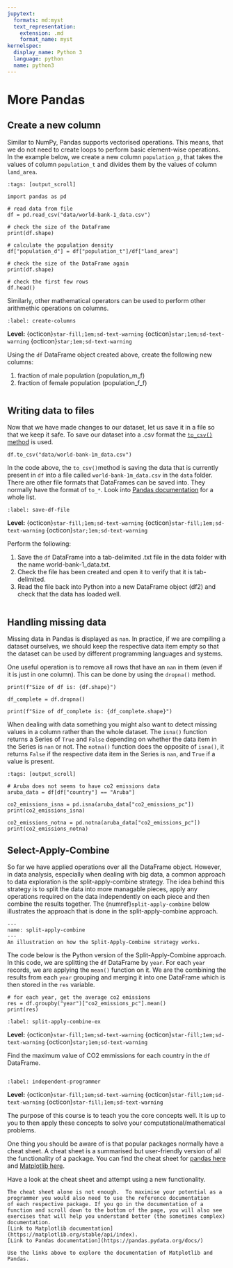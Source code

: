 ```yaml
---
jupytext:
  formats: md:myst
  text_representation:
    extension: .md
    format_name: myst
kernelspec:
  display_name: Python 3
  language: python
  name: python3
---
```


# More Pandas

## Create a new column
Similar to NumPy, Pandas supports vectorised operations.  This means, that we do not need to create loops to 
perform basic element-wise operations.  In the example below, we create a new column `population_p`, that takes the values 
of column `population_t` and divides them by the values of column `land_area`.

```{code-cell} ipython3
:tags: [output_scroll]

import pandas as pd

# read data from file
df = pd.read_csv("data/world-bank-1_data.csv")

# check the size of the DataFrame
print(df.shape)

# calculate the population density
df["population_d"] = df["population_t"]/df["land_area"]

# check the size of the DataFrame again
print(df.shape)

# check the first few rows
df.head()
```

Similarly, other mathematical operators can be used to perform other arithmethic operations on columns.

```{exercise-start} Create columns
:label: create-columns
```
**Level:** {octicon}`star-fill;1em;sd-text-warning` {octicon}`star;1em;sd-text-warning` {octicon}`star;1em;sd-text-warning`

Using the `df` DataFrame object created above, create the following new columns:
1. fraction of male population (population_m_f)
2. fraction of female population (population_f_f)

```{exercise-end}
```


[//]: # (## Renaming columns)


## Writing data to files
Now that we have made changes to our dataset, let us save it in a file so that we keep it safe.  To save our dataset into a 
.csv format the [`to_csv()` method](https://pandas.pydata.org/docs/reference/api/pandas.DataFrame.to_csv.html?highlight=to_csv#pandas.DataFrame.to_csv) is used.

```{code-cell} ipython
df.to_csv("data/world-bank-1m_data.csv")
```

In the code above, the `to_csv()`method is saving the data that is currently present in `df` into a file called `world-bank-1m_data.csv` 
in the `data` folder.  There are other file formats that DataFrames can be saved into.  They normally have the format of `to_*`. Look 
into [Pandas documentation](https://pandas.pydata.org/docs/reference/frame.html#serialization-io-conversion) for a whole list.

```{exercise-start} Saving data into files
:label: save-df-file
```
**Level:** {octicon}`star-fill;1em;sd-text-warning` {octicon}`star-fill;1em;sd-text-warning` {octicon}`star;1em;sd-text-warning`

Perform the following:
1. Save the `df` DataFrame into a tab-delimited .txt file in the data folder with the name world-bank-1_data.txt. 
2. Check the file has been created and open it to verify that it is tab-delimited.
3. Read the file back into Python into a new DataFrame object (df2) and check that the data has loaded well.

```{exercise-end}
```

## Handling missing data

Missing data in Pandas is displayed as `nan`.  In practice, if we are compiling a dataset ourselves, we should keep the 
respective data item empty so that the dataset can be used by different programming languages and systems.  

One useful operation is to remove all rows that have an `nan` in them (even if it is just in one column).  This can be done 
by using the `dropna()` method.

```{code-cell} ipython3
print(f"Size of df is: {df.shape}")

df_complete = df.dropna()

print(f"Size of df_complete is: {df_complete.shape}")
```

When dealing with data something you might also want to detect missing values in a column rather than the whole dataset. 
The `isna()` function returns a Series of `True` and `False` depending on whether the data item in the Series is `nan` or not.
The `notna()` function does the opposite of `isna()`, it returns `False` if the respective data item in the Series is `nan`, and 
`True` if a value is present.

```{code-cell} ipython3
:tags: [output_scroll]

# Aruba does not seems to have co2 emissions data
aruba_data = df[df["country"] == "Aruba"]

co2_emissions_isna = pd.isna(aruba_data["co2_emissions_pc"])
print(co2_emissions_isna)

co2_emissions_notna = pd.notna(aruba_data["co2_emissions_pc"])
print(co2_emissions_notna)
```

## Select-Apply-Combine

So far we have applied operations over all the DataFrame object.  However, in data analysis, especially when dealing with
big data, a common approach to data exploration is the split-apply-combine strategy. The idea behind this strategy is 
to split the data into more managable pieces, apply any operations required on the data independently on each piece and 
then combine the results together. The {numref}`split-apply-combine` below illustrates the approach that is done in the split-apply-combine approach.

```{figure} images/split-apply-combine.png
---
name: split-apply-combine
---
An illustration on how the Split-Apply-Combine strategy works.
```

The code below is the Python version of the Split-Apply-Combine approach.  In this code, we are splitting the `df` DataFrame 
by `year`.  For each `year` records, we are applying the `mean()` function on it.  We are the combining the results from each `year` grouping 
and merging it into one DataFrame which is then stored in the `res` variable.

```{code-cell} ipython3
# for each year, get the average co2 emissions
res = df.groupby("year")["co2_emissions_pc"].mean()
print(res)
```

```{exercise-start} Select-Apply-Combine
:label: split-apply-combine-ex
```
**Level:** {octicon}`star-fill;1em;sd-text-warning` {octicon}`star-fill;1em;sd-text-warning` {octicon}`star;1em;sd-text-warning`

Find the maximum value of CO2 emmissions for each country in the `df` DataFrame.

```{exercise-end}
```

```{exercise-start} Becoming an independent programmer
:label: independent-programmer
```
**Level:** {octicon}`star-fill;1em;sd-text-warning` {octicon}`star-fill;1em;sd-text-warning` {octicon}`star-fill;1em;sd-text-warning`

The purpose of this course is to teach you the core concepts well.  It is up to you to then apply these concepts to solve your 
computational/mathematical problems. 

One thing you should be aware of is that popular packages normally have a cheat sheet.  A cheat sheet is a summarised but user-friendly 
version of all the functionality of a package.  You can find the cheat sheet for [pandas here](https://pandas.pydata.org/Pandas_Cheat_Sheet.pdf) and 
[Matplotlib here](https://matplotlib.org/cheatsheets/_images/cheatsheets-1.png).

Have a look at the cheat sheet and attempt using a new functionality.

```{note}
The cheat sheet alone is not enough.  To maximise your potential as a programmer you would also need to use the reference documentation 
of each respective package. If you go in the documentation of a function and scroll down to the bottom of the page, you will also see 
exercises that will help you understand better (the sometimes complex) documentation.  
[Link to Matplotlib documentation](https://matplotlib.org/stable/api/index).    
[Link to Pandas documentation](https://pandas.pydata.org/docs/)  

Use the links above to explore the documentation of Matplotlib and Pandas.
```

```{exercise-end}
```


[//]: # (## joining data frames)

[//]: # ()
[//]: # (## pivot)

[//]: # ()
[//]: # (## sort data in a dataframe)

[//]: # (which of the countries has the highest life expectancy)





